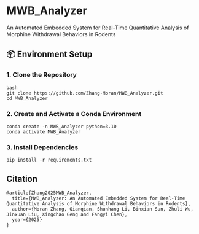 # MWB_Analyzer
An Automated Embedded System for  Real-Time Quantitative Analysis of Morphine Withdrawal  Behaviors in Rodents

## 📦 Environment Setup

### 1. Clone the Repository

```
bash
git clone https://github.com/Zhang-Moran/MWB_Analyzer.git
cd MWB_Analyzer
```
### 2. Create and Activate a Conda Environment
```
conda create -n MWB_Analyzer python=3.10
conda activate MWB_Analyzer
```
### 3. Install Dependencies
```
pip install -r requirements.txt
```

## Citation
```
@article{Zhang2025MWB_Analyzer,
  title={MWB_Analyzer: An Automated Embedded System for Real-Time Quantitative Analysis of Morphine Withdrawal Behaviors in Rodents},
  author={Moran Zhang, Qianqian, Shunhang Li, Binxian Sun, Zhuli Wu, Jinxuan Liu, Xingchao Geng and Fangyi Chen},
  year={2025}
} 
```